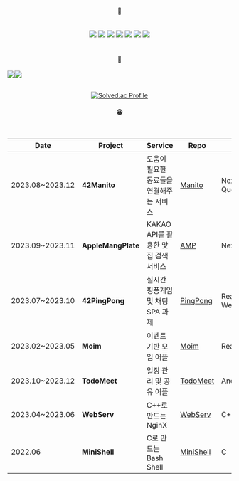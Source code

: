 <div align="center"> 
  
 <br/>
 <br/>
  
####  🤔
  
 <br/>

<img src="https://img.shields.io/badge/React-61DAFB?style=for-the-badge&logo=React&logoColor=white"/>
<img src="https://img.shields.io/badge/ReactNative-00bfff?style=for-the-badge&logo=React&logoColor=white"/>
<img src="https://img.shields.io/badge/next.js-000000?style=for-the-badge&logo=nextdotjs&logoColor=white"/>
<img src="https://img.shields.io/badge/typescript-3178C6?style=for-the-badge&logo=typescript&logoColor=white"/>
<img src="https://img.shields.io/badge/JavaScript-F7DF1E?style=for-the-badge&logo=JavaScript&logoColor=white">
<img src="https://img.shields.io/badge/C-A8B9CC?style=for-the-badge&logo=C&logoColor=white">
<img src="https://img.shields.io/badge/C++-00599C?style=for-the-badge&logo=cplusplus&logoColor=white">
 
<br/>
<br/>

<!--

#### 👯 갇혔어요

<br/>

[![soo's 42 stats](https://badge42.vercel.app/api/v2/cll5g971o006508mm482907tm/stats?cursusId=21&coalitionId=87)](https://profile.intra.42.fr/users/soo)

-->

<!--
#### 🙌


## [songmin's portfolio 👩‍💻](https://coherent-drawer-3ad.notion.site/4663ca780df14f97af83f4216763146a?pvs=4)

<br/>
<br/>
-->

 
#### 🥺

<div style="display: flex;">
 
  <a href="https://github.com/obvoso/github-readme-stats">
    <img src="https://github-readme-stats.vercel.app/api?username=obvoso&show_icons=true&theme=tokyonight" />
  </a>
   <a href="https://github.com/obvoso/github-readme-stats">
    <img src="https://github-readme-stats.vercel.app/api/top-langs/?username=obvoso&layout=compact&theme=tokyonight" />
  </a>
</div>

<br/>

[![Solved.ac Profile](http://mazassumnida.wtf/api/v2/generate_badge?boj=autumninmoon)](https://solved.ac/autumninmoon/)

####  😀
<!-- |2023.12~2024.03|**Alzguard Prototype**|알츠가드 프로젝트의 새로운 게임 4종 프로토타입 개발|[Alz](https://github.com/obvoso/react_hospital_subject)|Next, CanvasAPI| -->
<br/>

|Date|Project|Service|Repo|Skills|
|------|---|---|---|---|
|2023.08~2023.12|**42Manito**|도움이 필요한 동료들을 연결해주는 서비스|[Manito](https://github.com/manito42)|Next, RTK-Query|
|2023.09~2023.11|**AppleMangPlate**|KAKAO API를 활용한 맛집 검색 서비스|[AMP](https://github.com/AppleMangoPlate)|Next|
|2023.07~2023.10|**42PingPong**|실시간 핑퐁게임 및 채팅 SPA 과제|[PingPong](https://github.com/42-pingpong)|React, WebSocket|
|2023.02~2023.05|**Moim**|이벤트 기반 모임 어플|[Moim](https://github.com/42projectPeople)|React Native|
|2023.10~2023.12|**TodoMeet**|일정 관리 및 공유 어플|[TodoMeet](https://github.com/obvoso/TodoMeet)|Android(JAVA)|
|2023.04~2023.06|**WebServ**|C++로 만드는 NginX|[WebServ](https://github.com/koreanddinghwan/nginx-like-webserv-using-kqueue)|C++|
|2022.06|**MiniShell**|C로 만드는 Bash Shell|[MiniShell](https://github.com/obvoso/ss501)|C|

<br/>
<br/>

</div>
